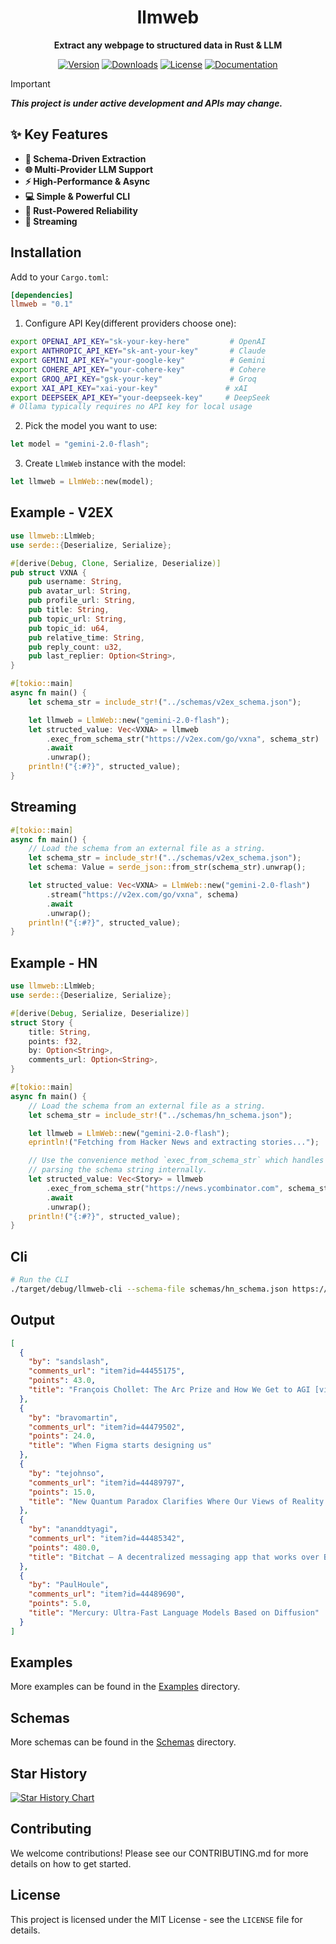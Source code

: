 <div align="center">

# llmweb   
**Extract any webpage to structured data in Rust & LLM**

[![Version](https://img.shields.io/crates/v/llmweb)](https://crates.io/crates/llmweb)
[![Downloads](https://img.shields.io/crates/d/llmweb?logo=rust)](https://crates.io/crates/llmweb)
[![License](https://img.shields.io/crates/l/llmweb)](LICENSE)
[![Documentation](https://img.shields.io/docsrs/llmweb)](https://docs.rs/llmweb)

</div>

> [!IMPORTANT]
> ***This project is under active development and APIs may change.***

## ✨ Key Features
 
- **🤖 Schema-Driven Extraction**
- **🌐 Multi-Provider LLM Support**
- **⚡ High-Performance & Async**
- **💻 Simple & Powerful CLI** 
- **🦀 Rust-Powered Reliability**
- **📄 Streaming**

## Installation
Add to your `Cargo.toml`:
```toml
[dependencies]
llmweb = "0.1"
```

1. Configure API Key(different providers choose one):
```bash
export OPENAI_API_KEY="sk-your-key-here"         # OpenAI
export ANTHROPIC_API_KEY="sk-ant-your-key"       # Claude
export GEMINI_API_KEY="your-google-key"          # Gemini
export COHERE_API_KEY="your-cohere-key"          # Cohere
export GROQ_API_KEY="gsk-your-key"               # Groq
export XAI_API_KEY="xai-your-key"               # xAI
export DEEPSEEK_API_KEY="your-deepseek-key"     # DeepSeek
# Ollama typically requires no API key for local usage
```

2. Pick the model you want to use:
```rust
let model = "gemini-2.0-flash";
```

3. Create `LlmWeb` instance with the model:
```rust
let llmweb = LlmWeb::new(model);
```

## Example - V2EX
```rust
use llmweb::LlmWeb;
use serde::{Deserialize, Serialize};

#[derive(Debug, Clone, Serialize, Deserialize)]
pub struct VXNA {
    pub username: String,
    pub avatar_url: String,
    pub profile_url: String,
    pub title: String,
    pub topic_url: String,
    pub topic_id: u64,
    pub relative_time: String,
    pub reply_count: u32,
    pub last_replier: Option<String>,
}

#[tokio::main]
async fn main() {
    let schema_str = include_str!("../schemas/v2ex_schema.json");

    let llmweb = LlmWeb::new("gemini-2.0-flash");
    let structed_value: Vec<VXNA> = llmweb
        .exec_from_schema_str("https://v2ex.com/go/vxna", schema_str)
        .await
        .unwrap();
    println!("{:#?}", structed_value);
}
```

## Streaming
```rust
#[tokio::main]
async fn main() {
    // Load the schema from an external file as a string.
    let schema_str = include_str!("../schemas/v2ex_schema.json");
    let schema: Value = serde_json::from_str(schema_str).unwrap();

    let structed_value: Vec<VXNA> = LlmWeb::new("gemini-2.0-flash")
        .stream("https://v2ex.com/go/vxna", schema)
        .await
        .unwrap();
    println!("{:#?}", structed_value);
}
```

## Example - HN
```rust
use llmweb::LlmWeb;
use serde::{Deserialize, Serialize};

#[derive(Debug, Serialize, Deserialize)]
struct Story {
    title: String,
    points: f32,
    by: Option<String>,
    comments_url: Option<String>,
}

#[tokio::main]
async fn main() {
    // Load the schema from an external file as a string.
    let schema_str = include_str!("../schemas/hn_schema.json");

    let llmweb = LlmWeb::new("gemini-2.0-flash");
    eprintln!("Fetching from Hacker News and extracting stories...");

    // Use the convenience method `exec_from_schema_str` which handles
    // parsing the schema string internally.
    let structed_value: Vec<Story> = llmweb
        .exec_from_schema_str("https://news.ycombinator.com", schema_str)
        .await
        .unwrap();
    println!("{:#?}", structed_value);
}
```

## Cli
```bash
# Run the CLI
./target/debug/llmweb-cli --schema-file schemas/hn_schema.json https://news.ycombinator.com
```

## Output
```json
[
  {
    "by": "sandslash",
    "comments_url": "item?id=44455175",
    "points": 43.0,
    "title": "François Chollet: The Arc Prize and How We Get to AGI [video]"
  },
  {
    "by": "bravomartin",
    "comments_url": "item?id=44479502",
    "points": 24.0,
    "title": "When Figma starts designing us"
  },
  {
    "by": "tejohnso",
    "comments_url": "item?id=44489797",
    "points": 15.0,
    "title": "New Quantum Paradox Clarifies Where Our Views of Reality Go Wrong"
  },
  {
    "by": "ananddtyagi",
    "comments_url": "item?id=44485342",
    "points": 480.0,
    "title": "Bitchat – A decentralized messaging app that works over Bluetooth mesh networks"
  },
  {
    "by": "PaulHoule",
    "comments_url": "item?id=44489690",
    "points": 5.0,
    "title": "Mercury: Ultra-Fast Language Models Based on Diffusion"
  }
]
```

## Examples
More examples can be found in the [Examples](./examples/) directory.

## Schemas
More schemas can be found in the [Schemas](./schemas/) directory.

## Star History

[![Star History Chart](https://api.star-history.com/svg?repos=zTgx/llmweb&type=Date)](https://www.star-history.com/#zTgx/llmweb&Date)

## Contributing

We welcome contributions! Please see our CONTRIBUTING.md for more details on how to get started.

## License

This project is licensed under the MIT License - see the `LICENSE` file for details.
